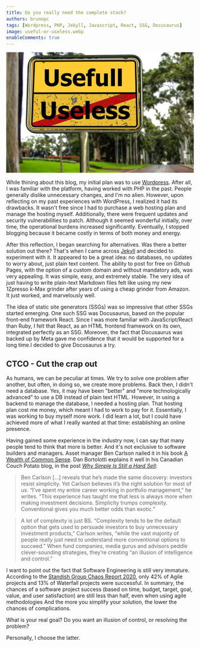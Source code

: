 ```yaml
---
title: Do you really need the complete stack?
authors: brunopc
tags: [Wordpress, PHP, Jekyll, Javascript, React, SSG, Docusaurus]
image: useful-or-useless.webp
enableComments: true
---
```


![Useful or useless?](./useful-or-useless.webp)

While thining about this blog, my initial plan was to use [Wordpress](https://wordpress.com/). After all, I was familiar with the platform, having worked with PHP in the past. People generally dislike unnecessary changes, and I'm no alien. However, upon reflecting on my past experiences with WordPress, I realized it had its drawbacks. It wasn't free since I had to purchase a web hosting plan and manage the hosting myself. Additionally, there were frequent updates and security vulnerabilities to patch. Although it seemed wonderful initially, over time, the operational burdens increased significantly. Eventually, I stopped blogging because it became costly in terms of both money and energy.

After this reflection, I began searching for alternatives. Was there a better solution out there? That's when I came across [Jekyll](https://jekyllrb.com/) and decided to experiment with it. It appeared to be a great idea: no databases, no updates to worry about, just plain text content. The ability to post for free on Github Pages, with the option of a custom domain and without mandatory ads, was very appealing. It was simple, easy, and extremely stable. The very idea of just having to write plain-text Markdown files felt like using my new 1Zpresso k-Max grinder after years of using a cheap grinder from Amazon. It just worked, and marvelously well.

The idea of static site generators (SSGs) was so impressive that other SSGs started emerging. One such SSG was Docusaurus, based on the popular front-end framework React. Since I was more familiar with JavaScript/React than Ruby, I felt that React, as an HTML frontend framework on its own, integrated perfectly as an SSG. Moreover, the fact that Docusaurus was backed up by Meta gave me confidence that it would be supported for a long time.I decided to give Docusaurus a try. 

## CTCO - Cut the crap out

As humans, we can be peculiar at times. We try to solve one problem after another, but often, in doing so, we create more problems. Back then, I didn't need a database. Yes, it may have been "better" and "more technologically advanced" to use a DB instead of plain text HTML. However, in using a backend to manage the database, I needed a hosting plan. That hosting plan cost me money, which meant I had to work to pay for it. Essentially, I was working to buy myself more work. I did learn a lot, but I could have achieved more of what I really wanted at that time: establishing an online presence.

Having gained some experience in the industry now, I can say that many people tend to think that more is better. And it's not exclusive to software builders and managers. Asset manager Ben Carlson nailed it in his book [A Wealth of Common Sense](http://www.amazon.ca/gp/product/1119024927/ref=as_li_ss_tl?ie=UTF8&camp=15121&creative=390961&creativeASIN=1119024927&linkCode=as2&tag=canacoucpota-20). Dan Bortolotti explains it well in his Canadian Couch Potato blog, in the post [*Why Simple Is Still a Hard Sell*](https://canadiancouchpotato.com/2016/01/25/why-simple-is-still-a-hard-sell/):

> Ben Carlson […] reveals that he’s made the same discovery: investors resist simplicity. Yet Carlson believes it’s the right solution for most of us. “I’ve spent my entire career working in portfolio management,” he writes. “This experience has taught me that less is always more when making investment decisions. Simplicity trumps complexity. Conventional gives you much better odds than exotic.”

> A lot of complexity is just BS. “Complexity tends to be the default option that gets used to persuade investors to buy unnecessary investment products,” Carlson writes, “while the vast majority of people really just need to understand more conventional options to succeed.” When fund companies, media gurus and advisors peddle clever-sounding strategies, they’re creating “an illusion of intelligence and control.”

I want to point out the fact that Software Engineering is still very immature. According to the [Standish Group Chaos Report 2020](https://vitalitychicago.com/blog/agile-projects-are-more-successful-traditional-projects/), only 42% of Agile projects and 13% of Waterfall projects were successful. In summary, the chances of a software project success (based on time, budget, target, goal, value, and user satisfaction) are still less than half, even when using agile methodologies And the more you simplify your solution, the lower the chances of complications.

What is your real goal? Do you want an illusion of control, or resolving the problem?

Personally, I choose the latter.